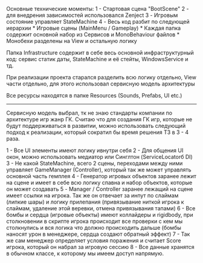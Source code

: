 Основные технические моменты:
  1 - Стартовая сцена "BootScene"
  2 - для внедрения зависимостей использовался Zenject
  3 - Игровым состояние управляет StateMachine
  4 - Весь код разбит по следующей иерархии 
      * Игровые сцены (MainMenu / Gameplay)
      * Каждая папка содержит основной набор из Сервисов и MonoBehaviour файлов
      * Монобехи разделены на View и остальную логику

  Папка Infrastructure содержит в себе весь основной инфраструктурный код: сервис статик даты, StateMachine и её стейты, WindowsService и тд.

  При реализации проекта старался разделить всю логику отдельно, View части отдельно, для этого использовал сервисную модель архитектуры

  Все ресурсы находятся в папке Resources (Sounds, Prefabs, UI etc.)

-----------------------------------------------------------------------------------------------------------------------------------------------------------

Сервисную модель выбрал, тк не знаю стандарты компании по архитектуре игр жанр ГК. Считаю что для создания ГК игр, которые не будут поддерживаться в развитии, можно использовать следующий подход к реализации, который сократил бы время решения ТЗ в 3 - 4 раза.

1 - Все UI элементы имеют логику ивнутри себя
2 - Для общения UI окон, можно использовать медиатор или Синглтон (ServiceLocatorб DI)
3 - Не какой StateMachine, всего 2 сцены, переходами между ними управляет GameManager (Controller), который так же может управлять основной часть гемплея
4 - Генератор игровых объектов заранее лежит на сцене и имеет в себе всю логику спавна и набор объектов, которые он может создавать
5 - Manager / Controller заранее лежащий на сцене имеет ссылки на игрока. Так же он отвечает за инпут по слаймам (липкие шары) и логику прилепания (привязывание ниткой игрока к слаймам, удаление этой веревки, отмена привязывания тапами)
6 - Все бомбы и сердца (игровые объекты) имеют коллайдеры и rigidbody, при столкновении в скрипте игрока происходит все проверки с кем мы столкнулись и вся логика что должно происходить дальше (бомбы наносят урон в менеджере, сердца создают обратный эффект)
7 - Так же сам менеджер определяет условия поражения и считает Score игрока, который он набрал за игровую сессию
8 - Все данные хранятся в обычном классе, к которому мы имеем доступ напрямую.
